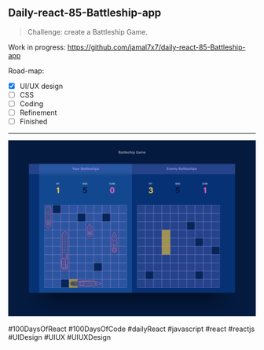 ## Daily-react-85-Battleship-app

> Challenge: create a Battleship Game.

Work in progress: https://github.com/jamal7x7/daily-react-85-Battleship-app

Road-map:

- [x] UI/UX design
- [ ] CSS
- [ ] Coding
- [ ] Refinement
- [ ] Finished

---

![Alt text](src/images/daily-react-85-Battleship-app.png?raw=true "App UI")



#100DaysOfReact #100DaysOfCode #dailyReact #javascript #react #reactjs #UIDesign #UIUX #UIUXDesign
